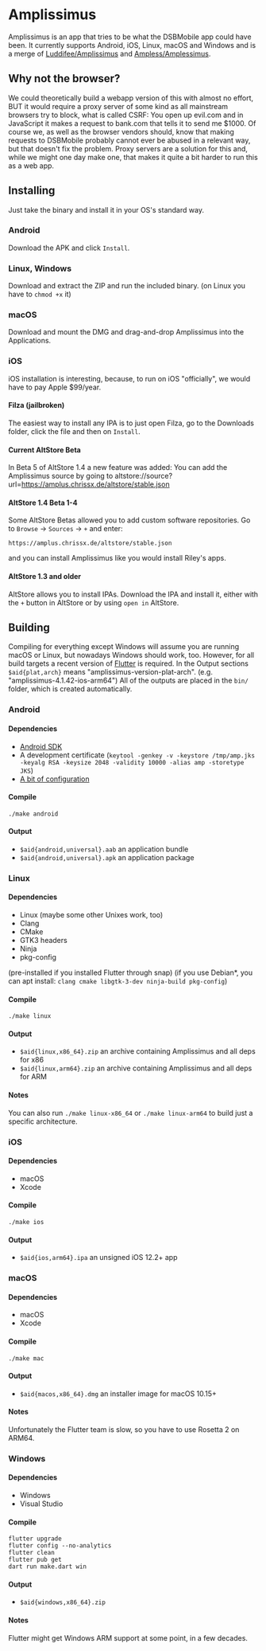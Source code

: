 # Amplissimus
Amplissimus is an app that tries to be what the DSBMobile app could
have been. It currently supports Android, iOS, Linux, macOS and
Windows and is a merge of
[Luddifee/Amplissimus](https://github.com/Luddifee/Amplissimus)
and [Ampless/Amplessimus](https://github.com/Ampless/Amplessimus).

## Why not the browser?
We could theoretically build a webapp version of this with
almost no effort, BUT it would require a proxy server of some kind as
all mainstream browsers try to block, what is called CSRF: You open up
evil.com and in JavaScript it makes a request to bank.com that tells
it to send me $1000. Of course we, as well as the browser vendors
should, know that making requests to DSBMobile probably cannot ever
be abused in a relevant way, but that doesn't fix the problem. Proxy
servers are a solution for this and, while we might one day make one,
that makes it quite a bit harder to run this as a web app.

## Installing
Just take the binary and install it in your OS's standard way.
### Android
Download the APK and click `Install`.
### Linux, Windows
Download and extract the ZIP and run the included binary.
(on Linux you have to `chmod +x` it)
### macOS
<!--TODO: make macOS also a ZIP, because the DMG is kinda unnecessary-->
Download and mount the DMG and drag-and-drop Amplissimus into the Applications.
### iOS
iOS installation is interesting, because, to run on iOS "officially",
we would have to pay Apple $99/year.
#### Filza (jailbroken)
The easiest way to install any IPA is to just open Filza, go to the
Downloads folder, click the file and then on `Install`.
#### Current AltStore Beta
In Beta 5 of AltStore 1.4 a new feature was added: You can add the Amplissimus
source by going to
altstore://source?url=https://amplus.chrissx.de/altstore/stable.json
#### AltStore 1.4 Beta 1-4
Some AltStore Betas allowed you to add custom software
repositories. Go to `Browse` → `Sources` → `+` and enter:
```
https://amplus.chrissx.de/altstore/stable.json
```
and you can install Amplissimus like you would install Riley's apps.
#### AltStore 1.3 and older
AltStore allows you to install IPAs. Download the IPA and install it,
either with the `+` button in AltStore or by using `open in` AltStore.

## <a name="build"></a> Building
Compiling for everything except Windows will assume you are running
macOS or Linux, but nowadays Windows should work, too. However, for all
build targets a recent version of
[Flutter](https://flutter.dev/docs/get-started/install) is required.
In the Output sections `$aid{plat,arch}` means "amplissimus-version-plat-arch".
(e.g. "amplissimus-4.1.42-ios-arm64") All of the outputs are placed in the
`bin/` folder, which is created automatically.

### Android
#### Dependencies
* [Android SDK](https://developer.android.com/studio)
* A development certificate (`keytool -genkey -v -keystore /tmp/amp.jks -keyalg RSA -keysize 2048 -validity 10000 -alias amp -storetype JKS`)
* [A bit of configuration](https://flutter.dev/docs/deployment/android#reference-the-keystore-from-the-app)
#### Compile
```
./make android
```
#### Output
* `$aid{android,universal}.aab` an application bundle
* `$aid{android,universal}.apk` an application package

### Linux
#### Dependencies
* Linux (maybe some other Unixes work, too)
* Clang
* CMake
* GTK3 headers
* Ninja
* pkg-config

(pre-installed if you installed Flutter through snap)
(if you use Debian\*, you can apt install:
`clang cmake libgtk-3-dev ninja-build pkg-config`)
#### Compile
```
./make linux
```
#### Output
* `$aid{linux,x86_64}.zip` an archive containing Amplissimus and all deps for x86
* `$aid{linux,arm64}.zip` an archive containing Amplissimus and all deps for ARM
#### Notes
You can also run `./make linux-x86_64` or `./make linux-arm64` to build just a
specific architecture.

### iOS
#### Dependencies
* macOS
* Xcode
#### Compile
```
./make ios
```
#### Output
* `$aid{ios,arm64}.ipa` an unsigned iOS 12.2+ app

### macOS
#### Dependencies
* macOS
* Xcode
#### Compile
```
./make mac
```
#### Output
* `$aid{macos,x86_64}.dmg` an installer image for macOS 10.15+
#### Notes
Unfortunately the Flutter team is slow, so you have to use Rosetta 2 on ARM64.

### Windows
#### Dependencies
* Windows
* Visual Studio
#### Compile
```
flutter upgrade
flutter config --no-analytics
flutter clean
flutter pub get
dart run make.dart win
```
#### Output
* `$aid{windows,x86_64}.zip`
#### Notes
Flutter might get Windows ARM support at some point, in a few decades.
